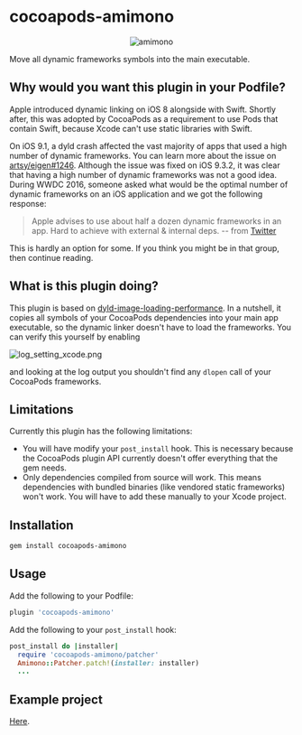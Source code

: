 # cocoapods-amimono

<p align="center">
  <img src="https://dl.dropboxusercontent.com/u/12352209/GitHub/amimono.gif" alt="amimono"/>
</p>

Move all dynamic frameworks symbols into the main executable.

## Why would you want this plugin in your Podfile?

Apple introduced dynamic linking on iOS 8 alongside with Swift. Shortly after, this was adopted by CocoaPods as a requirement to use Pods that contain Swift, because Xcode can't use static libraries with Swift.

On iOS 9.1, a dyld crash affected the vast majority of apps that used a high number of dynamic frameworks. You can learn more about the issue on [artsy/eigen#1246](https://github.com/artsy/eigen/issues/1246). Although the issue was fixed on iOS 9.3.2, it was clear that having a high number of dynamic frameworks was not a good idea. During WWDC 2016, someone asked what would be the optimal number of dynamic frameworks on an iOS application and we got the following response:

> Apple advises to use about half a dozen dynamic frameworks in an app. Hard to achieve with external & internal deps.
> -- from [Twitter](https://twitter.com/arekholko/status/743135179514978304)

This is hardly an option for some. If you think you might be in that group, then continue reading.

## What is this plugin doing?

This plugin is based on [dyld-image-loading-performance](https://github.com/stepanhruda/dyld-image-loading-performance). In a nutshell, it copies all symbols of your CocoaPods dependencies into your main app executable, so the dynamic linker doesn't have to load the frameworks. You can verify this yourself by enabling

![log_setting_xcode.png](https://dl.dropboxusercontent.com/u/12352209/GitHub/log_setting_xcode.png)

and looking at the log output you shouldn't find any `dlopen` call of your CocoaPods frameworks.

## Limitations

Currently this plugin has the following limitations:

* You will have modify your `post_install` hook. This is necessary because the CocoaPods plugin API currently doesn't offer everything that the gem needs.
* Only dependencies compiled from source will work. This means dependencies with bundled binaries (like vendored static frameworks) won't work. You will have to add these manually to your Xcode project.

## Installation

```bash
gem install cocoapods-amimono
````

## Usage

Add the following to your Podfile:

```ruby
plugin 'cocoapods-amimono'
```

Add the following to your `post_install` hook:

```ruby
post_install do |installer|
  require 'cocoapods-amimono/patcher'
  Amimono::Patcher.patch!(installer: installer)
  ...
```

## Example project

[Here](https://github.com/Ruenzuo/cocoapods-amimono-example).
